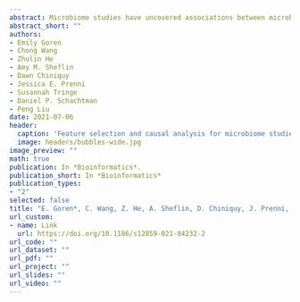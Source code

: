 ```yaml
---
abstract: Microbiome studies have uncovered associations between microbes and human, animal, and plant health outcomes. This has led to an interest in developing microbial interventions for treatment of disease and optimization of crop yields which requires identification of microbiome features that impact the outcome in the population of interest. That task is challenging because of the high dimensionality of microbiome data and the confounding that results from the complex and dynamic interactions among host, environment, and microbiome. In the presence of such confounding, variable selection and estimation procedures may have unsatisfactory performance in identifying microbial features with an effect on the outcome. In this manuscript, we aim to estimate population-level effects of individual microbiome features while controlling for confounding by a categorical variable. Due to the high dimensionality and confounding-induced correlation between features, we propose feature screening, selection, and estimation conditional on each stratum of the confounder followed by a standardization approach to estimation of population-level effects of individual features. Comprehensive simulation studies demonstrate the advantages of our approach in recovering relevant features. Utilizing a potential-outcomes framework, we outline assumptions required to ascribe causal, rather than associational, interpretations to the identified microbiome effects. We conducted an agricultural study of the rhizosphere microbiome of sorghum in which nitrogen fertilizer application is a confounding variable. In this study, the proposed approach identified microbial taxa that are consistent with biological understanding of potential plant-microbe interactions. Standardization enables more accurate identification of individual microbiome features with an effect on the outcome of interest compared to other variable selection and estimation procedures when there is confounding by a categorical variable.
abstract_short: ""
authors:
- Emily Goren
- Chong Wang
- Zhulin He
- Amy M. Sheflin
- Dawn Chiniquy
- Jessica E. Prenni
- Susannah Tringe
- Daniel P. Schachtman
- Peng Liu 
date: 2021-07-06
header:
  caption: 'Feature selection and causal analysis for microbiome studies in the presence of confounding using standardization'
  image: headers/bubbles-wide.jpg
image_preview: ""
math: true
publication: In *Bioinformatics*.
publication_short: In *Bioinformatics*
publication_types:
- "2"
selected: false
title: "E. Goren*, C. Wang, Z. He, A. Sheflin, D. Chiniquy, J. Prenni, S. Tringe, D. Schachtman, P. Liu*, Feature selection and causal analysis for microbiome studies in the presence of confounding using standardization. BMC Bioinformatics 22, 362 (2021)"
url_custom:
- name: Link
  url: https://doi.org/10.1186/s12859-021-04232-2
url_code: ""
url_dataset: ""
url_pdf: ""
url_project: ""
url_slides: ""
url_video: ""
---
```


